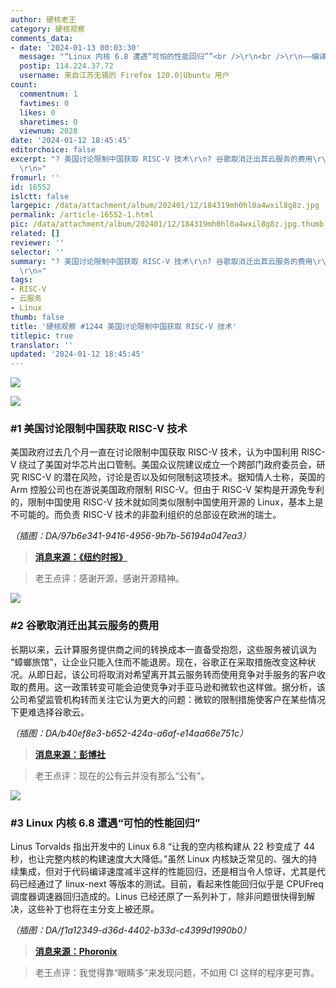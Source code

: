 ```yaml
---
author: 硬核老王
category: 硬核观察
comments_data:
- date: '2024-01-13 00:03:30'
  message: "“Linux 内核 6.8 遭遇“可怕的性能回归””<br />\r\n<br />\r\n——编译器的问题可能更严重。。。"
  postip: 114.224.37.72
  username: 来自江苏无锡的 Firefox 120.0|Ubuntu 用户
count:
  commentnum: 1
  favtimes: 0
  likes: 0
  sharetimes: 0
  viewnum: 2028
date: '2024-01-12 18:45:45'
editorchoice: false
excerpt: "? 美国讨论限制中国获取 RISC-V 技术\r\n? 谷歌取消迁出其云服务的费用\r\n? Linux 内核 6.8 遭遇“可怕的性能回归”\r\n»
  \r\n»"
fromurl: ''
id: 16552
islctt: false
largepic: /data/attachment/album/202401/12/184319mh0hl0a4wxil8g8z.jpg
permalink: /article-16552-1.html
pic: /data/attachment/album/202401/12/184319mh0hl0a4wxil8g8z.jpg.thumb.jpg
related: []
reviewer: ''
selector: ''
summary: "? 美国讨论限制中国获取 RISC-V 技术\r\n? 谷歌取消迁出其云服务的费用\r\n? Linux 内核 6.8 遭遇“可怕的性能回归”\r\n»
  \r\n»"
tags:
- RISC-V
- 云服务
- Linux
thumb: false
title: '硬核观察 #1244 美国讨论限制中国获取 RISC-V 技术'
titlepic: true
translator: ''
updated: '2024-01-12 18:45:45'
---
```


![](/data/attachment/album/202401/12/184319mh0hl0a4wxil8g8z.jpg)


![](/data/attachment/album/202401/12/184456qo3jtwx8tkzrjhgl.png)


### #1 美国讨论限制中国获取 RISC-V 技术


美国政府过去几个月一直在讨论限制中国获取 RISC-V 技术，认为中国利用 RISC-V 绕过了美国对华芯片出口管制。美国众议院建议成立一个跨部门政府委员会，研究 RISC-V 的潜在风险，讨论是否以及如何限制这项技术。据知情人士称，英国的 Arm 控股公司也在游说美国政府限制 RISC-V。但由于 RISC-V 架构是开源免专利的，限制中国使用 RISC-V 技术就如同类似限制中国使用开源的 Linux，基本上是不可能的。而负责 RISC-V 技术的非盈利组织的总部设在欧洲的瑞士。


*（插图：DA/97b6e341-9416-4956-9b7b-56194a047ea3）*



> 
> **[消息来源：《纽约时报》](https://www.nytimes.com/2024/01/10/technology/risc-v-china-united-states-chips-security.html)**
> 
> 
> 



> 
> 老王点评：感谢开源，感谢开源精神。
> 
> 
> 


![](/data/attachment/album/202401/12/184514on1i0d5ilyqzcmwm.png)


### #2 谷歌取消迁出其云服务的费用


长期以来，云计算服务提供商之间的转换成本一直备受抱怨，这些服务被讥讽为 “蟑螂旅馆”，让企业只能入住而不能退房。现在，谷歌正在采取措施改变这种状况。从即日起，该公司将取消对希望离开其云服务转而使用竞争对手服务的客户收取的费用。这一政策转变可能会迫使竞争对手亚马逊和微软也这样做。据分析，该公司希望监管机构转而关注它认为更大的问题：微软的限制措施使客户在某些情况下更难选择谷歌云。


*（插图：DA/b40ef8e3-b652-424a-a6af-e14aa66e751c）*



> 
> **[消息来源：彭博社](https://www.bloomberg.com/news/articles/2024-01-11/google-googl-ends-switching-fees-for-cloud-data-pressuring-amazon-microsoft)**
> 
> 
> 



> 
> 老王点评：现在的公有云并没有那么“公有”。
> 
> 
> 


![](/data/attachment/album/202401/12/184531zhfw2e4v4t4c2455.png)


### #3 Linux 内核 6.8 遭遇“可怕的性能回归”


Linus Torvalds 指出开发中的 Linux 6.8 “让我的空内核构建从 22 秒变成了 44 秒，也让完整内核的构建速度大大降低。”虽然 Linux 内核缺乏常见的、强大的持续集成，但对于代码编译速度减半这样的性能回归，还是相当令人惊讶，尤其是代码已经通过了 linux-next 等版本的测试。目前，看起来性能回归似乎是 CPUFreq 调度器调速器回归造成的。Linus 已经还原了一系列补丁，除非问题很快得到解决，这些补丁也将在主分支上被还原。


*（插图：DA/f1a12349-d36d-4402-b33d-c4399d1990b0）*



> 
> **[消息来源：Phoronix](https://www.phoronix.com/news/Linux-6.8-Sched-Regression)**
> 
> 
> 



> 
> 老王点评：我觉得靠“眼睛多”来发现问题，不如用 CI 这样的程序更可靠。
> 
> 
>